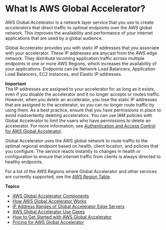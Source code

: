 # What Is AWS Global Accelerator?<a name="what-is-global-accelerator"></a>

AWS Global Accelerator is a network layer service that you use to create *accelerators* that direct traffic to optimal endpoints over the AWS global network\. This improves the availability and performance of your internet applications that are used by a global audience\. 

Global Accelerator provides you with static IP addresses that you associate with your accelerator\. These IP addresses are anycast from the AWS edge network\. They distribute incoming application traffic across multiple endpoints in one or more AWS Regions, which increases the availability of your applications\. Endpoints can be Network Load Balancers, Application Load Balancers, EC2 instances, and Elastic IP addresses\.

**Important**  
The IP addresses are assigned to your accelerator for as long as it exists, even if you disable the accelerator and it no longer accepts or routes traffic\. However, when you *delete* an accelerator, you lose the static IP addresses that are assigned to the accelerator, so you can no longer route traffic by using them\. As a best practice, ensure that you have permissions in place to avoid inadvertently deleting accelerators\. You can use IAM policies with Global Accelerator to limit the users who have permissions to delete an accelerator\. For more information, see [Authentication and Access Control for AWS Global Accelerator](auth-and-access-control.md)\.

Global Accelerator uses the AWS global network to route traffic to the optimal regional endpoint based on health, client location, and policies that you configure\. The service reacts instantly to changes in health or configuration to ensure that internet traffic from clients is always directed to healthy endpoints\.

For a list of the AWS Regions where Global Accelerator and other services are currently supported, see the [AWS Region Table](https://aws.amazon.com/about-aws/global-infrastructure/regional-product-services/)\.

**Topics**
+ [AWS Global Accelerator Components](introduction-components.md)
+ [How AWS Global Accelerator Works](introduction-how-it-works.md)
+ [IP Address Ranges of Global Accelerator Edge Servers](introduction-ip-ranges.md)
+ [AWS Global Accelerator Use Cases](introduction-benefits-of-migrating.md)
+ [How to Get Started with AWS Global Accelerator](introduction-get-started.md)
+ [Pricing for AWS Global Accelerator](introduction-pricing.md)